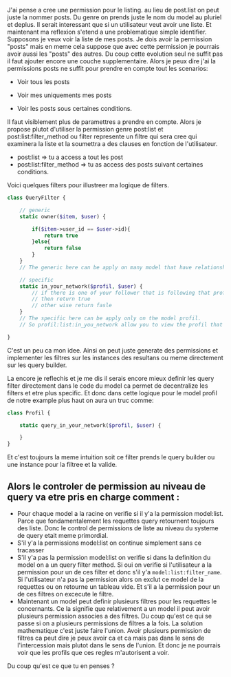 J'ai pense a cree une permission pour le listing. au lieu de post.list on peut juste la nommer posts. Du genre on prends juste le nom du model au pluriel et deplus. Il serait interessant que si un utilisateur veut avoir une liste. Et maintenant ma reflexion s'etend a une problematique simple identifier. Supposons je veux voir la liste de mes posts. Je dois avoir la permission "posts" mais en meme cela suppose que avec cette permission je pourrais avoir aussi les "posts" des autres. Du coup cette evolution seul ne suffit pas il faut ajouter encore une couche supplementaire. Alors je peux dire j'ai la permissions posts ne suffit pour prendre en compte tout les scenarios:

-   Voir tous les posts

-   Voir mes uniquements mes posts

-   Voir les posts sous certaines conditions.

Il faut visiblement plus de paramettres a prendre en compte.
Alors je propose plutot d'utiliser la permission genre post:list et post:list:filter_method ou filter represente un filtre qui sera cree qui examinera la liste et la soumettra a des clauses en fonction de l'utilisateur.

-   post:list => tu a access a tout les post
-   post:list:filter_method => tu as access des posts suivant certaines conditions.

Voici quelques filters pour illustreer ma logique de filters.

```php
class QueryFilter {

    // generic
    static owner($item, $user) {

        if($item->user_id == $user->id){
            return true
        }else{
            return false
        }
    }
    // The generic here can be apply on many model that have relationship with user.

    // specific
    static in_your_network($profil, $user) {
        // if there is one of your follower that is following that profil
        // then return true
        // other wise return fasle
    }
    // The specific here can be apply only on the model profil.
    // So profil:list:in_you_network allow you to view the profil that below to your network.

}
```

C'est un peu ca mon idee. Ainsi on peut juste generate des permissions et implementer les filtres sur les instances des resultans ou meme directement sur les query builder.

La encore je reflechis et je me dis il serais encore mieux definir les query filter directement dans le code du model ca permet de decentralize les filters et etre plus specific. Et donc dans cette logique pour le model profil de notre example plus haut on aura un truc comme:

```php
class Profil {

    static query_in_your_network($profil, $user) {

    }
}

```

Et c'est toujours la meme intuition soit ce filter prends le query builder ou une instance pour la filtree et la valide.

## Alors le controler de permission au niveau de query va etre pris en charge comment :

-   Pour chaque model a la racine on verifie si il y'a la permission model:list. Parce que fondamentalement les requettes query retournent toujours des liste. Donc le control de permissions de liste au niveau du systeme de query etait meme primordial.
-   S'il y'a la permissions model:list on continue simplement sans ce tracasser
-   S'il y'a pas la permission model:list on verifie si dans la definition du model on a un query filter method. Si oui on verifie si l'utilisateur a la permission pour un de ces filter et donc s'il y'a `model:list:filter_name`. Si l'utilisateur n'a pas la permission alors on exclut ce model de la requettes ou on retourne un tableau vide. Et s'il a la permission pour un de ces filtres on excecute le filtre.
-   Maintenant un model peut definir plusieurs filtres pour les requettes le concernants. Ce la signifie que relativement a un model il peut avoir plusieurs permission associes a des filtres. Du coup qu'est ce qui se passe si on a plusieurs permissions de filtres a la fois. La solution mathematique c'est juste faire l'union. Avoir plusieurs permission de filtres ca peut dire je peux avoir ca et ca mais pas dans le sens de l'intercession mais plutot dans le sens de l'union. Et donc je ne pourrais voir que les profils que ces regles m'autorisent a voir.

Du coup qu'est ce que tu en penses ?
